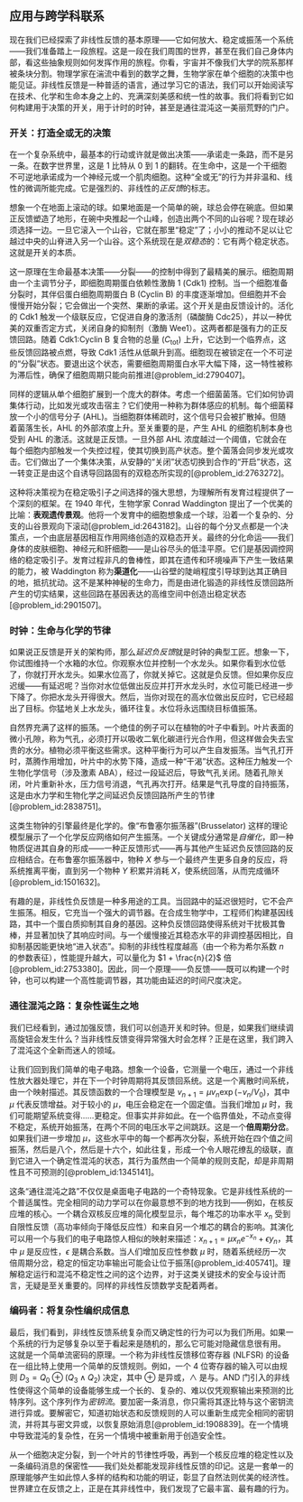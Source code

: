 ## 应用与跨学科联系

现在我们已经探索了非线性反馈的基本原理——它如何放大、稳定或振荡一个系统——我们准备踏上一段旅程。这是一段在我们周围的世界，甚至在我们自己身体内部，看这些抽象规则如何发挥作用的旅程。你看，宇宙并不像我们大学的院系那样被条块分割。物理学家在湍流中看到的数学之舞，生物学家在单个细胞的决策中也能见证。非线性反馈是一种普适的语言，通过学习它的语法，我们可以开始阅读写在技术、化学和生命本身之上的、充满深刻美感和统一性的故事。我们将看到它如何构建用于决策的开关，用于计时的时钟，甚至是通往混沌这一美丽荒野的门户。

### 开关：打造全或无的决策

在一个复杂系统中，最基本的行动或许就是做出决策——承诺走一条路，而不是另一条。在数字世界里，这是 1 比特从 0 到 1 的翻转。在生命中，这是一个干细胞不可逆地承诺成为一个神经元或一个肌肉细胞。这种“全或无”的行为并非温和、线性的微调所能完成。它是强烈的、非线性的*正反馈*的标志。

想象一个在地面上滚动的球。如果地面是一个简单的碗，球总会停在碗底。但如果正反馈塑造了地形，在碗中央推起一个山峰，创造出两个不同的山谷呢？现在球必须选择一边。一旦它滚入一个山谷，它就在那里“稳定”了；小小的推动不足以让它越过中央的山脊进入另一个山谷。这个系统现在是*双稳态*的：它有两个稳定状态。这就是开关的本质。

这一原理在生命最基本决策——分裂——的控制中得到了最精美的展示。细胞周期由一个主调节分子，即细胞周期蛋白依赖性激酶 1 (Cdk1) 控制。当一个细胞准备分裂时，其伴侣蛋白细胞周期蛋白 B (Cyclin B) 的丰度逐渐增加。但细胞并不会慢慢开始分裂；它会做出一个突然、果断的承诺。这个开关是由反馈设计的。活化的 Cdk1 触发一个级联反应，它促进自身的激活剂（磷酸酶 Cdc25），并以一种优美的双重否定方式，关闭自身的抑制剂（激酶 Wee1）。这两者都是强有力的正反馈回路。随着 Cdk1:Cyclin B 复合物的总量 ($C_{\text{tot}}$) 上升，它达到一个临界点，这些反馈回路被点燃，导致 Cdk1 活性从低飙升到高。细胞现在被锁定在一个不可逆的“分裂”状态。要退出这个状态，需要细胞周期蛋白水平大幅下降，这一特性被称为滞后性，确保了细胞周期只能向前推进[@problem_id:2790407]。

同样的逻辑从单个细胞扩展到一个庞大的群体。考虑一个细菌菌落。它们如何协调集体行动，比如发光或攻击宿主？它们使用一种称为群体感应的机制。每个细菌释放一个小的信号分子 (AHL)。当细胞群体稀疏时，这个信号只会被扩散掉。但随着菌落生长，AHL 的外部浓度上升。至关重要的是，产生 AHL 的细胞机制本身也受到 AHL 的激活。这就是正反馈。一旦外部 AHL 浓度越过一个阈值，它就会在每个细胞内部触发一个失控过程，使其切换到高产状态。整个菌落会同步发光或攻击。它们做出了一个集体决策，从安静的“关闭”状态切换到合作的“开启”状态，这一转变正是由这个自诱导回路固有的双稳态所实现的[@problem_id:2763272]。

这种将决策视为在稳定吸引子之间选择的强大思想，为理解所有发育过程提供了一个深刻的框架。在 1940 年代，生物学家 Conrad Waddington 提出了一个优美的比喻：**表观遗传景观**。他将一个发育中的细胞想象成一个球，沿着一个复杂的、分支的山谷景观向下滚动[@problem_id:2643182]。山谷的每个分叉点都是一个决策点，一个由底层基因相互作用网络创造的双稳态开关。最终的分化命运——我们身体的皮肤细胞、神经元和肝细胞——是山谷尽头的低洼平原。它们是基因调控网络的稳定吸引子。发育过程非凡的鲁棒性，即其在遗传和环境噪声下产生一致结果的能力，被 Waddington 称为**渠道化**——山谷壁的陡峭程度引导球到达其正确目的地，抵抗扰动。这不是某种神秘的生命力，而是由进化锻造的非线性反馈回路所产生的切实结果，这些回路在基因表达的高维空间中创造出稳定状态[@problem_id:2901507]。

### 时钟：生命与化学的节律

如果说正反馈是开关的架构师，那么*延迟负反馈*就是时钟的典型工匠。想象一下，你试图维持一个水箱的水位。你观察水位并控制一个水龙头。如果你看到水位低了，你就打开水龙头。如果水位高了，你就关掉它。这就是负反馈。但如果你反应迟缓——有延迟呢？当你对水位低做出反应并打开水龙头时，水位可能已经进一步下降了。你把水龙头开得很大。然后，当你对现在的高水位做出反应时，它已经超出了目标。你猛地关上水龙头，循环往复。水位将永远围绕目标值振荡。

自然界充满了这样的振荡。一个绝佳的例子可以在植物的叶子中看到。叶片表面的微小孔隙，称为气孔，必须打开以吸收二氧化碳进行光合作用，但这样做会失去宝贵的水分。植物必须平衡这些需求。这种平衡行为可以产生自发振荡。当气孔打开时，蒸腾作用增加，叶片中的水势下降，造成一种“干渴”状态。这种压力触发一个生物化学信号（涉及激素 ABA），经过一段延迟后，导致气孔关闭。随着孔隙关闭，叶片重新补水，压力信号消退，气孔再次打开。结果是气孔导度的自持振荡，这是由水力学和生物化学之间延迟负反馈回路所产生的节律[@problem_id:2838751]。

这类生物钟的引擎最终是化学的。像“布鲁塞尔振荡器”(Brusselator) 这样的理论模型展示了一个化学反应网络如何产生振荡。一个关键成分通常是*自催化*，即一种物质促进其自身的形成——一种正反馈形式——再与其他产生延迟负反馈回路的反应相结合。在布鲁塞尔振荡器中，物种 $X$ 参与一个最终产生更多自身的反应，将系统推离平衡，直到另一个物种 $Y$ 积累并消耗 $X$，使系统回落，从而完成循环[@problem_id:1501632]。

有趣的是，非线性负反馈是一种多用途的工具。当回路中的延迟很短时，它不会产生振荡。相反，它充当一个强大的调节器。在合成生物学中，工程师们构建基因线路，其中一个蛋白质抑制其自身的基因。这种负反馈回路使得系统对干扰极其鲁棒，并显著加快了其响应时间。与一个缓慢接近其稳态水平的非调控基因相比，自抑制基因能更快地“进入状态”。抑制的非线性程度越高（由一个称为希尔系数 $n$ 的参数表征），性能提升越大，可以量化为 $1 + \frac{n}{2}$ 倍[@problem_id:2753380]。因此，同一个原理——负反馈——既可以构建一个时钟，也可以构建一个高性能调节器，其功能由延迟的时间尺度决定。

### 通往混沌之路：复杂性诞生之地

我们已经看到，通过加强反馈，我们可以创造开关和时钟。但是，如果我们继续调高旋钮会发生什么？当非线性反馈变得异常强大时会怎样？正是在这里，我们跨入了混沌这个全新而迷人的领域。

让我们回到我们简单的电子电路。想象一个设备，它测量一个电压，通过一个非线性放大器处理它，并在下一个时钟周期将其反馈回系统。这是一个离散时间系统，由一个映射描述。其反馈函数的一个合理模型是 $v_{n+1} = \mu v_n \exp(-v_n / V_0)$，其中 $\mu$ 代表反馈增益。对于较小的 $\mu$，电压会稳定在一个固定值。当我们增加 $\mu$ 时，我们可能期望系统变得……更稳定。但事实并非如此。在一个临界值处，不动点变得不稳定，系统开始振荡，在两个不同的电压水平之间跳跃。这是一个**倍周期分岔**。如果我们进一步增加 $\mu$，这些水平中的每一个都再次分裂，系统开始在四个值之间振荡，然后是八个，然后是十六个，如此往复，形成一个令人眼花缭乱的级联，直到它进入一个确定性混沌的状态，其行为虽然由一个简单的规则支配，却是非周期性且不可预测的[@problem_id:1345141]。

这条“通往混沌之路”不仅仅是桌面电子电路的一个奇特现象。它是非线性系统的一个普适属性。完全相同的动力学可以在你最意想不到的地方找到——例如，在核反应堆的核心。一个耦合双核反应堆的简化模型显示，每个堆芯的功率水平 $x_n$ 受到自限性反馈（高功率倾向于降低反应性）和来自另一个堆芯的耦合的影响。其演化可以用一个与我们的电子电路惊人相似的映射来描述：$x_{n+1} = \mu x_n e^{-x_n} + \epsilon y_n$，其中 $\mu$ 是反应性，$\epsilon$ 是耦合系数。当人们增加反应性参数 $\mu$ 时，随着系统经历一次倍周期分岔，稳定的恒定功率输出可能会让位于振荡[@problem_id:405741]。理解稳定运行和混沌不稳定性之间的这个边界，对于这类关键技术的安全与设计而言，无疑是至关重要的。同样的非线性反馈数学支配着两者。

### 编码者：将复杂性编织成信息

最后，我们看到，非线性反馈系统复杂而又确定性的行为可以为我们所用。如果一个系统的行为足够复杂以至于看起来是随机的，那么它可能对隐藏信息很有用。
这就是一个简单流密码的原理。一个称为非线性反馈移位寄存器 (NLFSR) 的设备在一组比特上使用一个简单的反馈规则。例如，一个 4 位寄存器的输入可以由规则 $D_3 = Q_0 \oplus (Q_3 \land Q_2)$ 决定，其中 $\oplus$ 是异或，$\land$ 是与。AND 门引入的非线性使得这个简单的设备能够生成一个长的、复杂的、难以仅凭观察输出来预测的比特序列。这个序列作为*密钥流*。要加密一条消息，你只需将其逐比特与这个密钥流进行异或。要解密它，知道初始状态和反馈规则的人可以重新生成完全相同的密钥流，并将其与密文异或，以恢复原始消息[@problem_id:1908839]。在一个情境中导致混沌的复杂性，在另一个情境中被重新用于创造安全性。

从一个细胞决定分裂，到一个叶片的节律性呼吸，再到一个核反应堆的稳定性以及一条编码消息的保密性——我们处处都能发现非线性反馈的印记。这是一套单一的原理能够产生如此惊人多样的结构和功能的明证，彰显了自然法则优美的经济性。世界建立在反馈之上，正是在其非线性中，我们发现了它最丰富、最有趣的行为。
